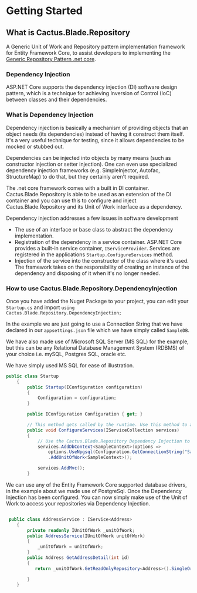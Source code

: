 # Getting Started

## What is Cactus.Blade.Repository

A Generic Unit of Work and Repository pattern implementation framework for Entity Framework Core, to assist developers to implementing the [Generic Repository Pattern .net core](https://garywoodfine.com/generic-repository-pattern-net-core).

### Dependency Injection

ASP.NET Core supports the dependency injection (DI) software design pattern, which is a technique for achieving Inversion of Control (IoC) between classes and their dependencies.

### What is Dependency Injection

Dependency injection is basically a mechanism of providing objects that an object needs (its dependencies) instead of having it construct them itself. It's a very useful technique for testing, since it allows dependencies to be mocked or stubbed out.

Dependencies can be injected into objects by many means (such as constructor injection or setter injection). One can even use specialized dependency injection frameworks (e.g. SimpleInjector, Autofac, StructureMap) to do that, but they certainly aren't required.

The .net core framework comes with a built in DI container. Cactus.Blade.Repository is able to be used as an extension of the DI container and you can use this to configure and inject Cactus.Blade.Repository and its Unit of Work interface as a dependency.

Dependency injection addresses a few issues in software development

- The use of an interface or base class to abstract the dependency implementation.
- Registration of the dependency in a service container. ASP.NET Core provides a built-in service container, `IServiceProvider`. Services are registered in the applications `Startup.ConfigureServices` method.
- Injection of the service into the constructor of the class where it's used. The framework takes on the responsibility of creating an instance of the dependency and disposing of it when it's no longer needed.

### How to use Cactus.Blade.Repository.DependencyInjection

Once you have added the Nuget Package to your project, you can edit your `Startup.cs` and import `using Cactus.Blade.Repository.DependencyInjection;`

In the example we are just going to use a Connection String that we have declared in our `appsettings.json` file which we have simply called `SampleDB`.

We have also made use of Microsoft SQL Server (MS SQL) for the example, but this can be any Relational Database Management System (RDBMS) of your choice i.e. mySQL, Postgres SQL, oracle etc.

We have simply used MS SQL for ease of illustration.

```c#
public class Startup
    {
        public Startup(IConfiguration configuration)
        {
            Configuration = configuration;
        }

        public IConfiguration Configuration { get; }

        // This method gets called by the runtime. Use this method to add services to the container.
        public void ConfigureServices(IServiceCollection services)
        {
            // Use the Cactus.Blade.Repository Dependency Injection to set up the Unit of Work
            services.AddDbContext<SampleContext>(options =>
                options.UseNpgsql(Configuration.GetConnectionString("SampleDB")))
                .AddUnitOfWork<SampleContext>();

            services.AddMvc();
        }
```

We can use any of the Entity Framework Core supported database drivers, in the example about we made use of PostgreSql.
Once the Dependency Injection has been configured. You can now simply make use of the Unit of Work to access your
repositories via Dependency Injection.

```c#

 public class AddressService : IService<Address>
    {
        private readonly IUnitOfWork _unitOfWork;
        public AddressService(IUnitOfWork unitOfWork)
        {
            _unitOfWork = unitOfWork;
        }
        public Address GetAddressDetail(int id)
        {
           return _unitOfWork.GetReadOnlyRepository<Address>().SingleOrDefault(x => x.Id == id);

        }
    }

```
